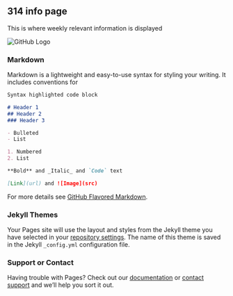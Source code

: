 ## 314 info page

This is where weekly relevant information is displayed

![GitHub Logo](https://www.google.com/url?sa=i&url=https%3A%2F%2Fville.montreal.qc.ca%2Fmemoiresdesmontrealais%2Ffiles%2Fle-312-rue-ontario-est&psig=AOvVaw1iNNQMrthFM22s8S6E9GDG&ust=1630613450243000&source=images&cd=vfe&ved=0CAsQjRxqFwoTCPDww8_K3vICFQAAAAAdAAAAABAJ)

### Markdown

Markdown is a lightweight and easy-to-use syntax for styling your writing. It includes conventions for

```markdown
Syntax highlighted code block

# Header 1
## Header 2
### Header 3

- Bulleted
- List

1. Numbered
2. List

**Bold** and _Italic_ and `Code` text

[Link](url) and ![Image](src)
```

For more details see [GitHub Flavored Markdown](https://guides.github.com/features/mastering-markdown/).

### Jekyll Themes

Your Pages site will use the layout and styles from the Jekyll theme you have selected in your [repository settings](https://github.com/Arnaudld/Display/settings/pages). The name of this theme is saved in the Jekyll `_config.yml` configuration file.

### Support or Contact

Having trouble with Pages? Check out our [documentation](https://docs.github.com/categories/github-pages-basics/) or [contact support](https://support.github.com/contact) and we’ll help you sort it out.
